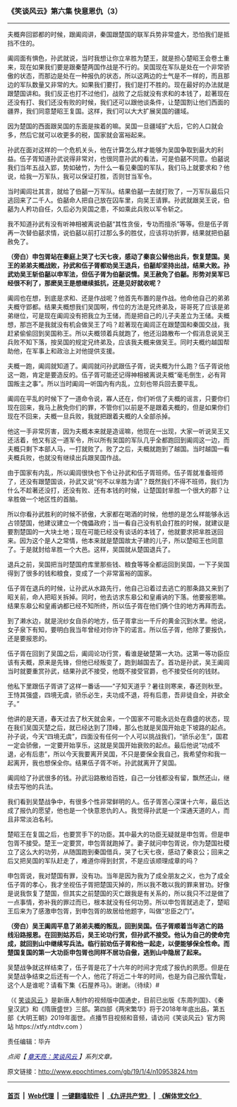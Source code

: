 ### 《笑谈风云》第六集 快意恩仇（3）
------------------------

<p>
 夫概奔回郢都的时候，跟阖闾讲，秦国跟楚国的联军兵势非常盛大，恐怕我们是抵挡不住的。
</p>
<p>
 阖闾面有惧色，孙武就说，当时我想让你立芈胜为楚王，就是担心楚昭王会卷土重来，现在如果我们要是跟秦楚两国作战是不行的。吴国现在军队是处在一个非常骄傲的状态，而那边是处在一种报仇的状态，所以这两边的士气是不一样的，而且那边的军队数量又非常的大。如果我们要打，我们是打不胜的。现在最好的办法就是跟楚国讲和。我们反正也打不过他们，战败了之后就没有求和的本钱了，趁著现在还没有打、我们还没有败的时候，我们还可以跟他谈条件，让楚国割让他们西面的疆界，我们同意楚昭王复国。这样，我们可以大大扩展吴国的疆域。
</p>
<p>
 因为楚国的西面跟吴国的东面是挨着的嘛。吴国一旦疆域扩大后，它的人口就会多，然后它就可以收更多的税，国家就会富裕起来。
</p>
<p>
 孙武在面对这样的一个危机关头，他在计算怎么样才能够为吴国争取到最大的利益。伍子胥知道孙武说得非常对，也很同意孙武的看法，可是伯嚭不同意。伯嚭说我们当年五战入郢，势如破竹，为什么一看见秦国的军队，我们马上就要求和？他说，给我一万军队，我可以保证打胜，否则甘当军令。
</p>
<p>
 当时阖闾壮其言，就给了伯嚭一万军队。结果伯嚭一去就打败了，一万军队最后只逃回来了二千人。伯嚭命人把自己放在囚车里，向吴王请罪。孙武就跟吴王说，伯嚭为人矜功自任，久后必为吴国之患，不如乘此兵败以军令斩之。
</p>
<p>
 我不知道孙武有没有听神相被离说伯嚭“其性贪佞，专功而擅杀”等等。但是伍子胥再一次替伯嚭求情，说伯嚭以前打过那么多的胜仗，应该将功折罪，结果就把伯嚭赦免了。
</p>
<p>
 <strong>
  （旁白）申包胥站在秦庭上哭了七天七夜，感动了秦哀公替他出兵，恢复楚国。吴王的弟弟夫概战败，孙武和伍子胥都劝吴王退兵，伯嚭却坚持出战，结果大败。孙武劝吴王斩伯嚭以申军法，但伍子胥为伯嚭说情。吴王赦免了伯嚭。形势对吴军已经很不利了，那麽吴王是想继续抵抗，还是见好就收呢？
 </strong>
</p>
<p>
 阖闾也在想，到底是求和、还是作战呢？他首先布置的是作战。他命他自己的弟弟夫概守郢都。结果夫概想我们吴国啊，传位的方法是兄终弟及，哥哥死了应该是弟弟继位，可是现在阖闾没有把我立为王储，而是把自己的儿子夫差立为王储。夫概想，那岂不是我就没有机会做吴王了吗？趁著现在阖闾正在跟楚国和秦国交战，我赶紧偷偷回到吴国称王。所以夫概领着兵就跑了，他还沿路散布一个假消息说吴王兵败不知下落，按吴国的规定兄终弟及，应该我夫概来做吴王。同时夫概约越国帮助他，在军事上和政治上对他提供支援。
</p>
<p>
 夫概一跑，阖闾就知道了。阖闾就问孙武跟伍子胥，说夫概为什么跑？伍子胥说他这一跑，肯定是要造反的。伍子胥可能还记得神相被离说夫概“毫毛倒生，必有背国叛主之事”。所以当时阖闾一听国内有内乱，立刻也带兵回去要平乱。
</p>
<p>
 阖闾在平乱的时候下了一道命令说，寡人还在，你们听信了夫概的谣言，只要你们现在回来，我马上赦免你们的罪，不管你们以前是不是跟着夫概的，但是如果你们现在不回来，夫概一旦兵败，我就把跟着夫概的人全部杀掉。
</p>
<p>
 他这一手非常厉害，因为夫概本来就是造谣嘛，他现在一出现，大家一听说吴王又还活着，他又有这一道军令，所以所有吴国的军队几乎全都跑回到阖闾这一边，而夫概只剩下本部人马，一打就败了。败了之后，夫概就跑到了越国。当时越国一看夫概兵败，也就没有继续出兵跟吴国作战。
</p>
<p>
 由于国家有内乱，所以阖闾很快也下令让孙武和伍子胥班师。伍子胥就准备班师了，还没有跟楚国谈，孙武又说“何不以芈胜为请”？既然我们不得不班师，我们为什么不趁著还没打，还没有败、还有本钱的时候，让楚国封芈胜一个很大的郡？让芈胜做一个地区性的首脑。
</p>
<p>
 所以你看孙武胜利的时候不骄傲，大家都在喝酒的时候，他想的是怎么样能够永远占领楚国，他建议建立一个傀儡政府；当一看自己没有机会打胜的时候，就建议是要割楚国的一大块土地；现在可能已经没有谈话的本钱了，他就要求把芈胜送回来。因为这个是人之常情，他本来就是楚国故太子建的儿子，所以楚昭王也同意了。于是就封给芈胜一个大邑。这样，吴国就从楚国退兵了。
</p>
<p>
 退兵之前，吴国把当时楚国府库里那些钱、粮食等等全都运回到吴国，一下子吴国得到了很多的钱和粮食，变成了一个非常富裕的国家。
</p>
<p>
 伍子胥在退兵的时候，让孙武从水路先行，他自己沿着过去逃亡的那条路又来到了昭关前，命人把昭关拆掉。同时，他去访求东皋公和皇甫讷的下落。他要报恩嘛。结果东皋公和皇甫讷都已经不知所终，所以伍子胥在他们俩个住的地方再拜而去。
</p>
<p>
 到了濑水边，就是浣纱女自杀的地方，伍子胥拿出一千斤的黄金沉到水里。他说，女子泉下有知，要明白我当年曾经对你许下的诺言。所以伍子胥，他除了要报仇，还是要报恩的。
</p>
<p>
 伍子胥在回到了吴国之后，阖闾论功行赏，看谁是破楚第一大功。这第一等功臣应该有夫概，原来是先锋，但他已经叛变了，跑到越国去了。首功是孙武，吴王阖闾当时就要重赏孙武，结果孙武不接受，他既不接受官爵，也不接受任何的钱财。
</p>
<p>
 他私下里跟伍子胥讲了这样一番话——“子知天道乎？暑往则寒来，春还则秋至。王恃其强盛，四境无虞，骄乐必生，夫功成不退，将有后患，吾非徒自全，并欲全子。”
</p>
<p>
 他讲的是天道，春天过去了秋天就会来，一个国家不可能永远处在鼎盛的状态，现在我们吴国灭楚之后，就已经达到了顶峰，那么也就是吴国开始走下坡路的起点。孙子说，今天“四境无虞”，四面没有任何一个人可以挑战我们，“骄乐必生”，国君一定会骄傲，一定要开始享乐，这就是吴国开始衰败的起点。最后他说“功成不退，必有后患”，所以今天我要离开吴国，不只是要保全我自己，我希望你和我一起离开，我也想保全你。结果伍子胥不听。孙武就离开了吴国。
</p>
<p>
 阖闾给了孙武很多的钱。孙武沿路散给百姓，自己一分钱都没有留，飘然还山，继续去写他的兵法。
</p>
<p>
 我们看到吴楚战争中，有很多个性非常鲜明的人。伍子胥苦心深谋十六年，最后达成了报仇的愿望，他也是一个快意恩仇的人。我觉得孙武是一个深通天道的人，而且非常淡泊名利。
</p>
<p>
 楚昭王在复国之后，也要赏手下的功臣。其中最大的功臣无疑就是申包胥。但是申包胥不接受。楚王一定要赏，申包胥就跑掉了。妻子就问申包胥说，你为楚国社稷立了这么大的功劳，从随国跑到秦国借兵，哭了七天七夜，感动了秦哀公；回来之后又把吴国的军队赶走了，难道你得到封赏，不是应该顺理成章的吗？
</p>
<p>
 申包胥说，我对楚国有罪，没有功。当年是因为我为了成全朋友之义，也为了成全伍子胥的孝心，我才坐视伍子胥把楚国灭掉的，所以我不敢以我的罪来冒功。好像是说我恢复了楚国，但其实之前楚国的灭亡跟我是有关系的，所以我只不过是做了一点事情，弥补我的罪过而已，根本就没有任何功劳。所以申包胥就逃走了，楚昭王后来为了感激申包胥，到申包胥的故居给他题字，叫做“忠臣之门”。
</p>
<p>
 <strong>
  （旁白）吴王阖闾平息了弟弟夫概的叛乱，回到吴国。伍子胥顺着当年逃亡的路
 </strong>
 <strong>
  线沿路报恩。在回到姑苏后，吴王论功行赏，但孙武不接受。他认为自己的使命完成，就回到山中继续写兵法。临行前劝伍子胥和他一起走，以便能够保全性命。而楚国复国的第一大功臣申包胥也同样不居功自傲，逃到山中隐居了起来。
 </strong>
</p>
<p>
 吴楚战争就这样结束了，伍子胥是花了十六年的时间才完成了报仇的夙愿。但是在吴楚战争结束之后还有一个人，他花了将近二十年的时间，也是为自己报仇雪耻，这个人是谁呢？请看下集《石屋养马》。谢谢。（待续）#
</p>
<p>
 （《
 <a href="http://www.epochtimes.com/gb/tag/%E7%AC%91%E8%B0%88%E9%A3%8E%E4%BA%91.html">
  笑谈风云
 </a>
 》是新唐人制作的视频版中国通史，目前已出版《东周列国》、《秦皇汉武》和《隋唐盛世》三部。第四部《两宋繁华》将于2018年年底出品，第五部《大明王朝》2019年面世。点播节目视频和音频，请访问《笑谈风云》官方网站 https://xtfy.ntdtv.com ）
</p>
<p>
 责任编辑：毕卉
</p>
<p>
 <em>
  点阅【
  <span style="color: #000080;">
   <a href="http://www.epochtimes.com/gb/tag/%E7%AB%A0%E5%A4%A9%E4%BA%AE%EF%BC%9A%E7%AC%91%E8%AB%87%E9%A2%A8%E9%9B%B2.html" style="color: #000080;">
    章天亮：笑谈风云
   </a>
  </span>
  】系列文章。
 </em>
</p>

原文链接：http://www.epochtimes.com/gb/19/1/4/n10953824.htm


------------------------
#### [首页](https://github.com/gfw-breaker/banned-news/blob/master/README.md) &nbsp;|&nbsp; [Web代理](https://github.com/labour-camp/helloworld) &nbsp;|&nbsp; [一键翻墙软件](https://github.com/gfw-breaker/nogfw/blob/master/README.md) &nbsp;|&nbsp; [《九评共产党》](https://github.com/gfw-breaker/9ping.md/blob/master/README.md#九评之一评共产党是什么) &nbsp;|&nbsp; [《解体党文化》](https://github.com/gfw-breaker/jtdwh.md/blob/master/README.md#绪论)


